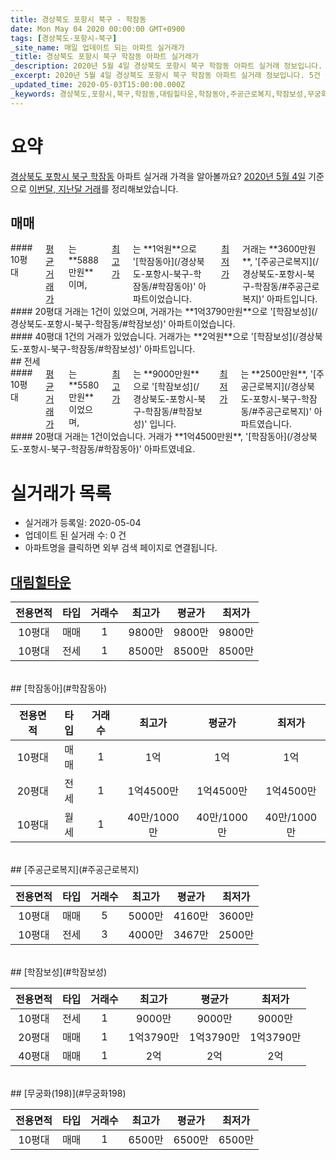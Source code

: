 ```yaml
---
title: 경상북도 포항시 북구 - 학잠동
date: Mon May 04 2020 00:00:00 GMT+0900
tags: [경상북도-포항시-북구]
_site_name: 매일 업데이트 되는 아파트 실거래가
_title: 경상북도 포항시 북구 학잠동 아파트 실거래가
_description: 2020년 5월 4일 경상북도 포항시 북구 학잠동 아파트 실거래 정보입니다. 5건 아파트 정보가 있습니다.
_excerpt: 2020년 5월 4일 경상북도 포항시 북구 학잠동 아파트 실거래 정보입니다. 5건 아파트 정보가 있습니다.
_updated_time: 2020-05-03T15:00:00.000Z
_keywords: 경상북도,포항시,북구,학잠동,대림힐타운,학잠동아,주공근로복지,학잠보성,무궁화(198)
---
```





# 요약
<ins>경상북도 포항시 북구 학잠동</ins> 아파트 실거래 가격을 알아볼까요? <ins>2020년 5월 4일</ins> 기준으로 <ins>이번달, 지난달 거래</ins>를 정리해보았습니다.

## 매매
<div class="container">
<div class="six columns" markdown="1">
#### 10평대
<ins>평균 거래가</ins>는 **5888만원**이며, <ins>최고가</ins>는 **1억원**으로 '[학잠동아](/경상북도-포항시-북구-학잠동/#학잠동아)' 아파트이었습니다. <ins>최저가</ins> 거래는 **3600만원**, '[주공근로복지](/경상북도-포항시-북구-학잠동/#주공근로복지)' 아파트입니다.
</div>
<div class="six columns" markdown="1">
#### 20평대
거래는 1건이 있었으며, 거래가는 **1억3790만원**으로 '[학잠보성](/경상북도-포항시-북구-학잠동/#학잠보성)' 아파트이었습니다.
</div>
</div>
<div class="container">
<div class="twelve columns" markdown="1">
#### 40평대
1건의 거래가 있었습니다. 거래가는 **2억원**으로 '[학잠보성](/경상북도-포항시-북구-학잠동/#학잠보성)' 아파트입니다.
</div>
</div>
## 전세
<div class="container">
<div class="six columns" markdown="1">
#### 10평대
<ins>평균 거래가</ins>는 **5580만원**이었으며, <ins>최고가</ins>는 **9000만원**으로 '[학잠보성](/경상북도-포항시-북구-학잠동/#학잠보성)' 입니다. <ins>최저가</ins>는 **2500만원**, '[주공근로복지](/경상북도-포항시-북구-학잠동/#주공근로복지)' 아파트였습니다.
</div>
<div class="six columns" markdown="1">
#### 20평대
거래는 1건이었습니다. 거래가 **1억4500만원**, '[학잠동아](/경상북도-포항시-북구-학잠동/#학잠동아)' 아파트였네요.
</div>
</div>



# 실거래가 목록
- 실거래가 등록일: 2020-05-04
- 업데이트 된 실거래 수: 0 건
- 아파트명을 클릭하면 외부 검색 페이지로 연결됩니다.

## [대림힐타운](#대림힐타운)

|전용면적|타입|거래수|최고가|평균가|최저가|
|:---:|:---:|:---:|:---:|:---:|:---:|
|10평대|<span class="deal-type-1">매매</span>|1|9800만|9800만|9800만|
|10평대|<span class="deal-type-2">전세</span>|1|8500만|8500만|8500만|

<br/>
## [학잠동아](#학잠동아)

|전용면적|타입|거래수|최고가|평균가|최저가|
|:---:|:---:|:---:|:---:|:---:|:---:|
|10평대|<span class="deal-type-1">매매</span>|1|1억|1억|1억|
|20평대|<span class="deal-type-2">전세</span>|1|1억4500만|1억4500만|1억4500만|
|10평대|<span class="deal-type-3">월세</span>|1|40만/1000만|40만/1000만|40만/1000만|

<br/>
## [주공근로복지](#주공근로복지)

|전용면적|타입|거래수|최고가|평균가|최저가|
|:---:|:---:|:---:|:---:|:---:|:---:|
|10평대|<span class="deal-type-1">매매</span>|5|5000만|4160만|3600만|
|10평대|<span class="deal-type-2">전세</span>|3|4000만|3467만|2500만|

<br/>
## [학잠보성](#학잠보성)

|전용면적|타입|거래수|최고가|평균가|최저가|
|:---:|:---:|:---:|:---:|:---:|:---:|
|10평대|<span class="deal-type-2">전세</span>|1|9000만|9000만|9000만|
|20평대|<span class="deal-type-1">매매</span>|1|1억3790만|1억3790만|1억3790만|
|40평대|<span class="deal-type-1">매매</span>|1|2억|2억|2억|

<br/>
## [무궁화(198)](#무궁화198)

|전용면적|타입|거래수|최고가|평균가|최저가|
|:---:|:---:|:---:|:---:|:---:|:---:|
|10평대|<span class="deal-type-1">매매</span>|1|6500만|6500만|6500만|

<br/>




